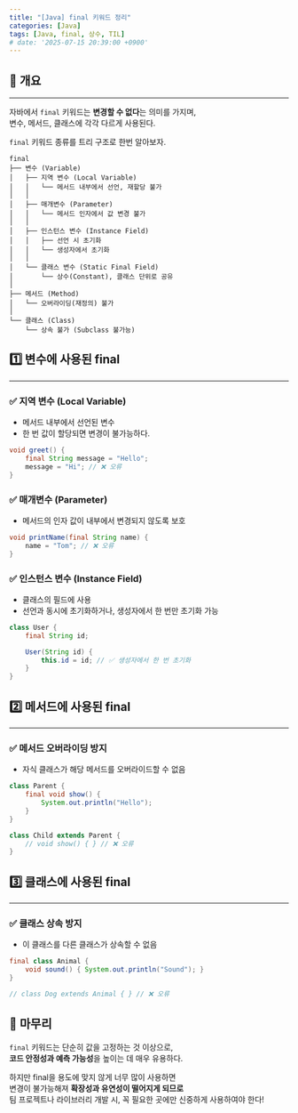 ```yaml
---
title: "[Java] final 키워드 정리"
categories: [Java]
tags: [Java, final, 상수, TIL]
# date: '2025-07-15 20:39:00 +0900'
---
```


## 📝 개요

---

자바에서 `final` 키워드는 **변경할 수 없다**는 의미를 가지며,   
변수, 메서드, 클래스에 각각 다르게 사용된다.

`final` 키워드 종류를 트리 구조로 한번 알아보자.

```plaintext
final
├── 변수 (Variable)
│   ├── 지역 변수 (Local Variable)
│   │   └── 메서드 내부에서 선언, 재할당 불가
│   │
│   ├── 매개변수 (Parameter)
│   │   └── 메서드 인자에서 값 변경 불가
│   │
│   ├── 인스턴스 변수 (Instance Field)
│   │   ├── 선언 시 초기화
│   │   └── 생성자에서 초기화
│   │
│   └── 클래스 변수 (Static Final Field)
│       └── 상수(Constant), 클래스 단위로 공유
│
├── 메서드 (Method)
│   └── 오버라이딩(재정의) 불가
│
└── 클래스 (Class)
    └── 상속 불가 (Subclass 불가능)
```

## 1️⃣ 변수에 사용된 final

---

### ✅ 지역 변수 (Local Variable)

- 메서드 내부에서 선언된 변수
- 한 번 값이 할당되면 변경이 불가능하다.

```java
void greet() {
    final String message = "Hello";
    message = "Hi"; // ❌ 오류
}
```

### ✅ 매개변수 (Parameter)

- 메서드의 인자 값이 내부에서 변경되지 않도록 보호

```java
void printName(final String name) {
    name = "Tom"; // ❌ 오류
}
```

### ✅ 인스턴스 변수 (Instance Field)

- 클래스의 필드에 사용
- 선언과 동시에 초기화하거나, 생성자에서 한 번만 초기화 가능

```java
class User {
    final String id;

    User(String id) {
        this.id = id; // ✅ 생성자에서 한 번 초기화
    }
}
```

## 2️⃣ 메서드에 사용된 final

---

### ✅ 메서드 오버라이딩 방지

- 자식 클래스가 해당 메서드를 오버라이드할 수 없음

```java
class Parent {
    final void show() {
        System.out.println("Hello");
    }
}

class Child extends Parent {
    // void show() { } // ❌ 오류
}
```

## 3️⃣ 클래스에 사용된 final

---

### ✅ 클래스 상속 방지

- 이 클래스를 다른 클래스가 상속할 수 없음

```java
final class Animal {
    void sound() { System.out.println("Sound"); }
}

// class Dog extends Animal { } // ❌ 오류
```

## 💬 마무리

`final` 키워드는 단순히 값을 고정하는 것 이상으로,   
**코드 안정성과 예측 가능성**을 높이는 데 매우 유용하다.   
   
하지만 final을 용도에 맞지 않게 너무 많이 사용하면   
변경이 불가능해져 **확장성과 유연성이 떨어지게 되므로**   
팀 프로젝트나 라이브러리 개발 시, 꼭 필요한 곳에만 신중하게 사용하여야 한다!
